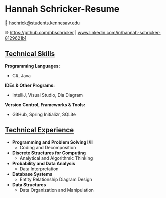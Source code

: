 # Hannah Schricker-Resume

📧 hschrick@students.kennesaw.edu

🌐 https://github.com/hbschricker | www.linkedin.com/in/hannah-schricker-8129621b1


## <u>**Technical Skills**</u>

**Programming Languages:**
  - C#, Java

**IDEs & Other Programs:**
  - IntelliJ, Visual Studio, Dia Diagram

**Version Control, Frameworks & Tools:**
  - GitHub, Spring Initializr, SQLite


## **<u>Technical Experience</u>**

- **Programming and Problem Solving I/II**
  - Coding and Decomposition
- **Discrete Structures for Computing**
  - Analytical and Algorithmic Thinking
- **Probability and Data Analysis**
  - Data Interpretation
- **Database Systems**
  - Entity Relationship Diagram Design
- **Data Structures**
  - Data Organization and Manipulation
